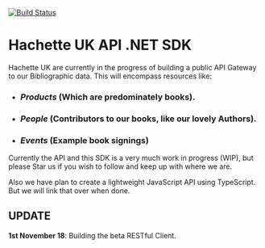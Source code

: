 [![Build Status](https://hukweb365.visualstudio.com/HUK%20API%20SDK%20-%20Open%20Source/_apis/build/status/HachetteUK.huk-dotnet-sdk)](https://hukweb365.visualstudio.com/HUK%20API%20SDK%20-%20Open%20Source/_build/latest?definitionId=7)

# Hachette UK API .NET SDK

Hachette UK are currently in the progress of building a public API Gateway to our Bibliographic data. This will encompass resources like:

- ### *Products* (Which are predominately books).
- ### *People* (Contributors to our books, like our lovely Authors).
- ### *Events* (Example book signings)

Currently the API and this SDK is a very much work in progress (WIP), but please Star us if you wish to follow and keep up with where we are.

Also we have plan to create a lightweight JavaScript API using TypeScript. But we will link that over when done.

## UPDATE

**1st November 18**: Building the beta RESTful Client.

